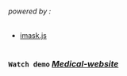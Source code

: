 ###### _powered by :_

- [imask.js](https://imask.js.org/)

#

### `Watch demo` _[Medical-website](https://fpsska.github.io/Medical-website/)_
